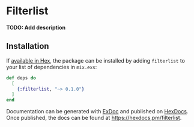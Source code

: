 # Filterlist

**TODO: Add description**

## Installation

If [available in Hex](https://hex.pm/docs/publish), the package can be installed
by adding `filterlist` to your list of dependencies in `mix.exs`:

```elixir
def deps do
  [
    {:filterlist, "~> 0.1.0"}
  ]
end
```

Documentation can be generated with [ExDoc](https://github.com/elixir-lang/ex_doc)
and published on [HexDocs](https://hexdocs.pm). Once published, the docs can
be found at <https://hexdocs.pm/filterlist>.

